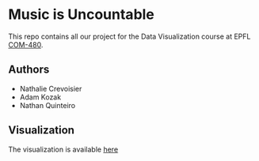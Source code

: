 # Music is Uncountable

This repo contains all our project for the Data Visualization course at EPFL [COM-480](http://edu.epfl.ch/coursebook/en/data-visualization-COM-480).


## Authors

* Nathalie Crevoisier
* Adam Kozak
* Nathan Quinteiro

## Visualization

The visualization is available [here](nathanquinteiro.github.io/music-is-uncountable/)